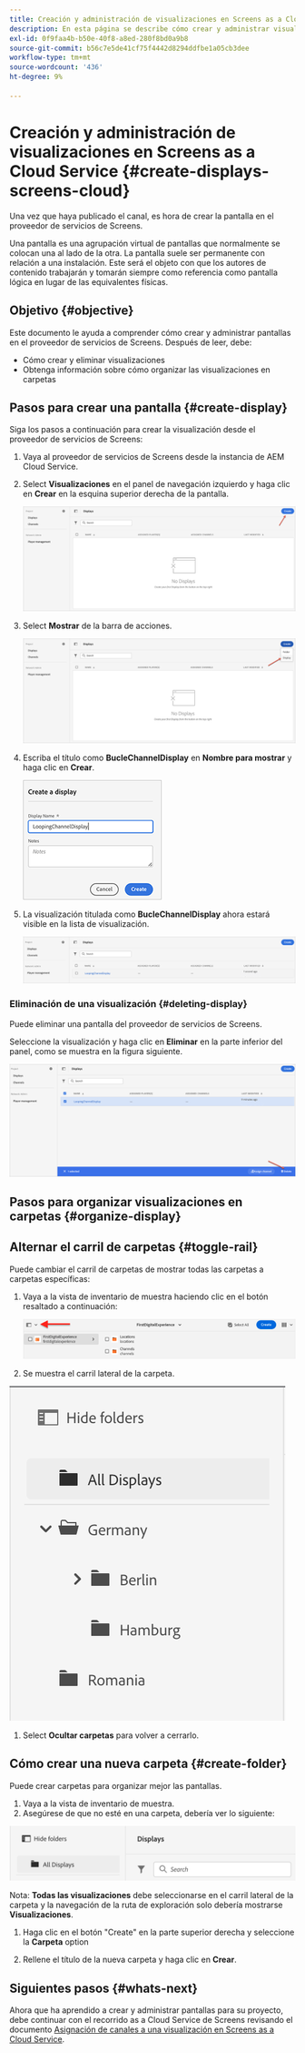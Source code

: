 ```yaml
---
title: Creación y administración de visualizaciones en Screens as a Cloud Service
description: En esta página se describe cómo crear y administrar visualizaciones en Screens as a Cloud Service.
exl-id: 0f9faa4b-b50e-40f8-a8ed-280f8bd0a9b8
source-git-commit: b56c7e5de41cf75f4442d8294ddfbe1a05cb3dee
workflow-type: tm+mt
source-wordcount: '436'
ht-degree: 9%

---
```


# Creación y administración de visualizaciones en Screens as a Cloud Service {#create-displays-screens-cloud}

Una vez que haya publicado el canal, es hora de crear la pantalla en el proveedor de servicios de Screens.

Una pantalla es una agrupación virtual de pantallas que normalmente se colocan una al lado de la otra. La pantalla suele ser permanente con relación a una instalación. Este será el objeto con que los autores de contenido trabajarán y tomarán siempre como referencia como pantalla lógica en lugar de las equivalentes físicas.

## Objetivo {#objective}

Este documento le ayuda a comprender cómo crear y administrar pantallas en el proveedor de servicios de Screens. Después de leer, debe:

* Cómo crear y eliminar visualizaciones
* Obtenga información sobre cómo organizar las visualizaciones en carpetas

## Pasos para crear una pantalla {#create-display}

Siga los pasos a continuación para crear la visualización desde el proveedor de servicios de Screens:

1. Vaya al proveedor de servicios de Screens desde la instancia de AEM Cloud Service.
1. Select **Visualizaciones** en el panel de navegación izquierdo y haga clic en **Crear** en la esquina superior derecha de la pantalla.

   ![image](/help/screens-cloud/assets/display/disp-1.png)

1. Select **Mostrar** de la barra de acciones.

   ![image](/help/screens-cloud/assets/display/disp-2.png)

1. Escriba el título como **BucleChannelDisplay** en **Nombre para mostrar** y haga clic en **Crear**.

   ![image](/help/screens-cloud/assets/display/disp3.png)

1. La visualización titulada como **BucleChannelDisplay** ahora estará visible en la lista de visualización.

   ![image](/help/screens-cloud/assets/display/disp-4.png)

### Eliminación de una visualización {#deleting-display}

Puede eliminar una pantalla del proveedor de servicios de Screens.

Seleccione la visualización y haga clic en **Eliminar** en la parte inferior del panel, como se muestra en la figura siguiente.

![image](/help/screens-cloud/assets/display/disp-5.png)

## Pasos para organizar visualizaciones en carpetas {#organize-display}

## Alternar el carril de carpetas {#toggle-rail}

Puede cambiar el carril de carpetas de mostrar todas las carpetas a carpetas específicas:

1. Vaya a la vista de inventario de muestra haciendo clic en el botón resaltado a continuación:

   ![image](/help/screens-cloud/assets/display/display-inventory.png)

1. Se muestra el carril lateral de la carpeta.

![image](/help/screens-cloud/assets/display/toggle-rail.png)

1. Select **Ocultar carpetas** para volver a cerrarlo.

## Cómo crear una nueva carpeta {#create-folder}

Puede crear carpetas para organizar mejor las pantallas.

1. Vaya a la vista de inventario de muestra.
1. Asegúrese de que no esté en una carpeta, debería ver lo siguiente:

![image](/help/screens-cloud/assets/display/verify-view.png)

Nota: **Todas las visualizaciones** debe seleccionarse en el carril lateral de la carpeta y la navegación de la ruta de exploración solo debería mostrarse **Visualizaciones**.

1. Haga clic en el botón &quot;Create&quot; en la parte superior derecha y seleccione la **Carpeta** option

1. Rellene el título de la nueva carpeta y haga clic en **Crear**.

## Siguientes pasos {#whats-next}

Ahora que ha aprendido a crear y administrar pantallas para su proyecto, debe continuar con el recorrido as a Cloud Service de Screens revisando el documento [Asignación de canales a una visualización en Screens as a Cloud Service](https://experienceleague.adobe.com/docs/experience-manager-cloud-service/screens-as-cloud-service/create-content/assigning-channels-to-display.html?lang=en).
